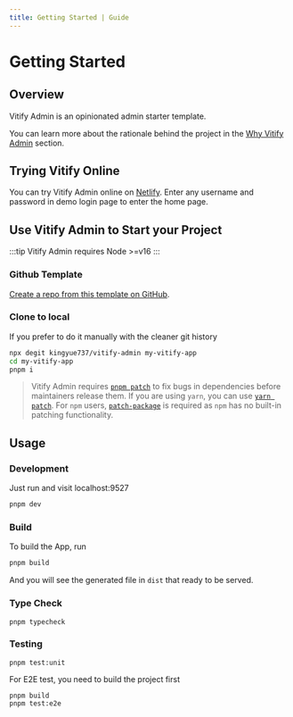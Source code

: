 ```yaml
---
title: Getting Started | Guide
---
```


# Getting Started

## Overview

Vitify Admin is an opinionated admin starter template.

You can learn more about the rationale behind the project in the [Why Vitify Admin](./why) section.

## Trying Vitify Online

You can try Vitify Admin online on [Netlify](https://vitify-admin.netlify.app/). Enter any username and password in demo login page to enter the home page.

## Use Vitify Admin to Start your Project

:::tip
Vitify Admin requires Node >=v16
:::

### Github Template

[Create a repo from this template on GitHub](https://github.com/kingyue737/vitify-admin/generate).

### Clone to local

If you prefer to do it manually with the cleaner git history

```bash
npx degit kingyue737/vitify-admin my-vitify-app
cd my-vitify-app
pnpm i
```

> Vitify Admin requires [`pnpm patch`](https://pnpm.io/cli/patch) to fix bugs in dependencies before maintainers release them. If you are using `yarn`, you can use [`yarn patch`](https://yarnpkg.com/cli/patch). For `npm` users, [`patch-package`](https://github.com/ds300/patch-package) is required as `npm` has no built-in patching functionality.

## Usage

### Development

Just run and visit localhost:9527

```bash
pnpm dev
```

### Build

To build the App, run

```bash
pnpm build
```

And you will see the generated file in `dist` that ready to be served.

### Type Check

```
pnpm typecheck
```

### Testing

```
pnpm test:unit
```

For E2E test, you need to build the project first

```
pnpm build
pnpm test:e2e
```
